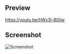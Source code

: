 ## Preview
https://youtu.be/hWx3l-B0iIw
  
## Screenshot
![Screenshot](https://media.discordapp.net/attachments/734296777749954620/838492154694336593/cuci_uang.png?width=842&height=473)
